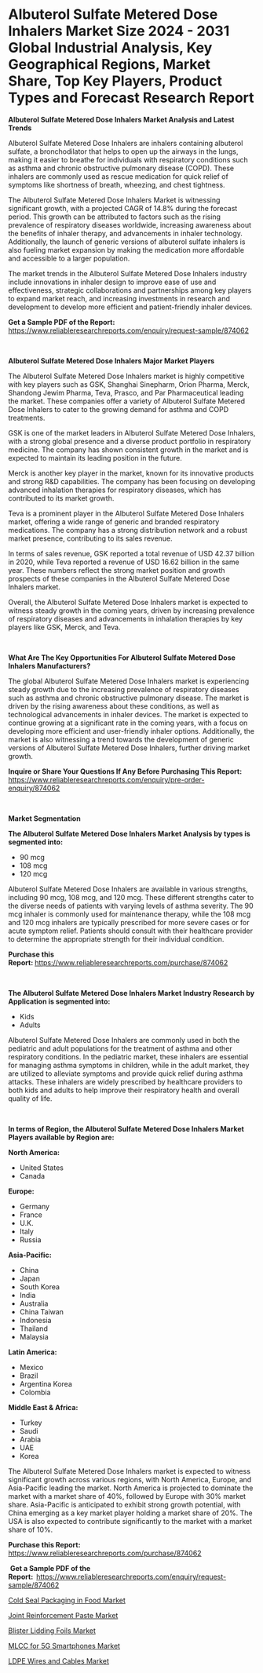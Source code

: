 <p><h1>Albuterol Sulfate Metered Dose Inhalers Market Size 2024 - 2031 Global Industrial Analysis, Key Geographical Regions, Market Share, Top Key Players, Product Types and Forecast Research Report</h1></p><p><strong>Albuterol Sulfate Metered Dose Inhalers Market Analysis and Latest Trends</strong></p>
<p><p>Albuterol Sulfate Metered Dose Inhalers are inhalers containing albuterol sulfate, a bronchodilator that helps to open up the airways in the lungs, making it easier to breathe for individuals with respiratory conditions such as asthma and chronic obstructive pulmonary disease (COPD). These inhalers are commonly used as rescue medication for quick relief of symptoms like shortness of breath, wheezing, and chest tightness.</p><p>The Albuterol Sulfate Metered Dose Inhalers Market is witnessing significant growth, with a projected CAGR of 14.8% during the forecast period. This growth can be attributed to factors such as the rising prevalence of respiratory diseases worldwide, increasing awareness about the benefits of inhaler therapy, and advancements in inhaler technology. Additionally, the launch of generic versions of albuterol sulfate inhalers is also fueling market expansion by making the medication more affordable and accessible to a larger population.</p><p>The market trends in the Albuterol Sulfate Metered Dose Inhalers industry include innovations in inhaler design to improve ease of use and effectiveness, strategic collaborations and partnerships among key players to expand market reach, and increasing investments in research and development to develop more efficient and patient-friendly inhaler devices.</p></p>
<p><strong>Get a Sample PDF of the Report:&nbsp;</strong> <a href="https://www.reliableresearchreports.com/enquiry/request-sample/874062">https://www.reliableresearchreports.com/enquiry/request-sample/874062</a></p>
<p>&nbsp;</p>
<p><strong>Albuterol Sulfate Metered Dose Inhalers Major Market Players</strong></p>
<p><p>The Albuterol Sulfate Metered Dose Inhalers market is highly competitive with key players such as GSK, Shanghai Sinepharm, Orion Pharma, Merck, Shandong Jewim Pharma, Teva, Prasco, and Par Pharmaceutical leading the market. These companies offer a variety of Albuterol Sulfate Metered Dose Inhalers to cater to the growing demand for asthma and COPD treatments.</p><p>GSK is one of the market leaders in Albuterol Sulfate Metered Dose Inhalers, with a strong global presence and a diverse product portfolio in respiratory medicine. The company has shown consistent growth in the market and is expected to maintain its leading position in the future.</p><p>Merck is another key player in the market, known for its innovative products and strong R&D capabilities. The company has been focusing on developing advanced inhalation therapies for respiratory diseases, which has contributed to its market growth.</p><p>Teva is a prominent player in the Albuterol Sulfate Metered Dose Inhalers market, offering a wide range of generic and branded respiratory medications. The company has a strong distribution network and a robust market presence, contributing to its sales revenue.</p><p>In terms of sales revenue, GSK reported a total revenue of USD 42.37 billion in 2020, while Teva reported a revenue of USD 16.62 billion in the same year. These numbers reflect the strong market position and growth prospects of these companies in the Albuterol Sulfate Metered Dose Inhalers market.</p><p>Overall, the Albuterol Sulfate Metered Dose Inhalers market is expected to witness steady growth in the coming years, driven by increasing prevalence of respiratory diseases and advancements in inhalation therapies by key players like GSK, Merck, and Teva.</p></p>
<p>&nbsp;</p>
<p><strong>What Are The Key Opportunities For Albuterol Sulfate Metered Dose Inhalers Manufacturers?</strong></p>
<p><p>The global Albuterol Sulfate Metered Dose Inhalers market is experiencing steady growth due to the increasing prevalence of respiratory diseases such as asthma and chronic obstructive pulmonary disease. The market is driven by the rising awareness about these conditions, as well as technological advancements in inhaler devices. The market is expected to continue growing at a significant rate in the coming years, with a focus on developing more efficient and user-friendly inhaler options. Additionally, the market is also witnessing a trend towards the development of generic versions of Albuterol Sulfate Metered Dose Inhalers, further driving market growth.</p></p>
<p><strong>Inquire or Share Your Questions If Any Before Purchasing This Report:</strong> <a href="https://www.reliableresearchreports.com/enquiry/pre-order-enquiry/874062">https://www.reliableresearchreports.com/enquiry/pre-order-enquiry/874062</a></p>
<p>&nbsp;</p>
<p><strong>Market Segmentation</strong></p>
<p><strong>The Albuterol Sulfate Metered Dose Inhalers Market Analysis by types is segmented into:</strong></p>
<p><ul><li>90 mcg</li><li>108 mcg</li><li>120 mcg</li></ul></p>
<p><p>Albuterol Sulfate Metered Dose Inhalers are available in various strengths, including 90 mcg, 108 mcg, and 120 mcg. These different strengths cater to the diverse needs of patients with varying levels of asthma severity. The 90 mcg inhaler is commonly used for maintenance therapy, while the 108 mcg and 120 mcg inhalers are typically prescribed for more severe cases or for acute symptom relief. Patients should consult with their healthcare provider to determine the appropriate strength for their individual condition.</p></p>
<p><strong>Purchase this Report:&nbsp;</strong><a href="https://www.reliableresearchreports.com/purchase/874062">https://www.reliableresearchreports.com/purchase/874062</a></p>
<p>&nbsp;</p>
<p><strong>The Albuterol Sulfate Metered Dose Inhalers Market Industry Research by Application is segmented into:</strong></p>
<p><ul><li>Kids</li><li>Adults</li></ul></p>
<p><p>Albuterol Sulfate Metered Dose Inhalers are commonly used in both the pediatric and adult populations for the treatment of asthma and other respiratory conditions. In the pediatric market, these inhalers are essential for managing asthma symptoms in children, while in the adult market, they are utilized to alleviate symptoms and provide quick relief during asthma attacks. These inhalers are widely prescribed by healthcare providers to both kids and adults to help improve their respiratory health and overall quality of life.</p></p>
<p>&nbsp;</p>
<p><strong>In terms of Region, the Albuterol Sulfate Metered Dose Inhalers Market Players available by Region are:</strong></p>
<p>
    <p> <strong> North America: </strong>
        <ul>
            <li>United States</li>
            <li>Canada</li>
        </ul>
        </p> 
    <p> <strong> Europe: </strong>
        <ul>
            <li>Germany</li>
            <li>France</li>
            <li>U.K.</li>
            <li>Italy</li>
            <li>Russia</li>
        </ul>
        </p> 
    <p> <strong> Asia-Pacific: </strong>
        <ul>
            <li>China</li>
            <li>Japan</li>
            <li>South Korea</li>
            <li>India</li>
            <li>Australia</li>
            <li>China Taiwan</li>
            <li>Indonesia</li>
            <li>Thailand</li>
            <li>Malaysia</li>
        </ul>
        </p> 
    <p> <strong> Latin America: </strong>
        <ul>
            <li>Mexico</li>
            <li>Brazil</li>
            <li>Argentina Korea</li>
            <li>Colombia</li>
        </ul>
        </p> 
    <p> <strong> Middle East & Africa: </strong>
        <ul>
            <li>Turkey</li>
            <li>Saudi</li>
            <li>Arabia</li>
            <li>UAE</li>
            <li>Korea</li>
        </ul>
    </p>
    </p>
<p><p>The Albuterol Sulfate Metered Dose Inhalers market is expected to witness significant growth across various regions, with North America, Europe, and Asia-Pacific leading the market. North America is projected to dominate the market with a market share of 40%, followed by Europe with 30% market share. Asia-Pacific is anticipated to exhibit strong growth potential, with China emerging as a key market player holding a market share of 20%. The USA is also expected to contribute significantly to the market with a market share of 10%.</p></p>
<p><strong>Purchase this Report: </strong><a href="https://www.reliableresearchreports.com/purchase/874062">https://www.reliableresearchreports.com/purchase/874062</a></p>
<p>&nbsp;<strong>Get a Sample PDF of the Report:&nbsp;&nbsp;</strong><a href="https://www.reliableresearchreports.com/enquiry/request-sample/874062">https://www.reliableresearchreports.com/enquiry/request-sample/874062</a></p>
<p><strong></strong></p>
<p><p><a href="https://view.publitas.com/reportprime-1/insights-into-cold-seal-packaging-in-food-market-size-analysing-market-share-trends-and-growth-from-2024-to-2031/">Cold Seal Packaging in Food Market</a></p><p><a href="https://forested-sushi-9b0.notion.site/Joint-Reinforcement-Paste-Market-Share-Market-New-Trends-Analysis-Report-By-Type-By-Application--ff8652245962498e9b4ee3bc249f4564">Joint Reinforcement Paste Market</a></p><p><a href="https://lydian-appliance-61d.notion.site/Blister-Lidding-Foils-Market-Size-Furnishes-Valuable-Information-Encompassing-Market-Share-Market-T-a926b35d2f6a4a7a912dbed88206143d">Blister Lidding Foils Market</a></p><p><a href="https://summer-dogwood-3e9.notion.site/MLCC-for-5G-Smartphones-Market-Furnish-Information-about-Market-Size-Market-Share-Market-Dynamics--e3a31a615f624e698a2845f72f7558cd">MLCC for 5G Smartphones Market</a></p><p><a href="https://view.publitas.com/reportprime-1/ldpe-wires-and-cables-market-size-market-trends-and-growth-outlook-forecasted-for-period-from-2024-to-2031/">LDPE Wires and Cables Market</a></p></p>